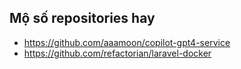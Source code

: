 ## Mộ số repositories hay

- https://github.com/aaamoon/copilot-gpt4-service
- https://github.com/refactorian/laravel-docker
